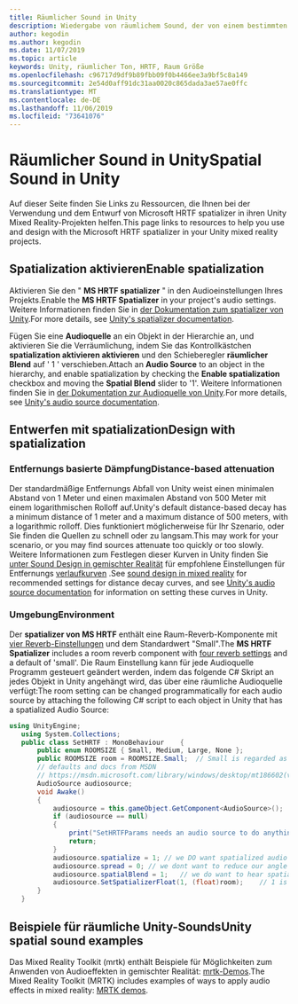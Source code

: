 ```yaml
---
title: Räumlicher Sound in Unity
description: Wiedergabe von räumlichem Sound, der von einem bestimmten 3D-Punkt in der Unity-Szene stammt.
author: kegodin
ms.author: kegodin
ms.date: 11/07/2019
ms.topic: article
keywords: Unity, räumlicher Ton, HRTF, Raum Größe
ms.openlocfilehash: c96717d9df9b89fbb09f0b4466ee3a9bf5c8a149
ms.sourcegitcommit: 2e54d0aff91dc31aa0020c865dada3ae57ae0ffc
ms.translationtype: MT
ms.contentlocale: de-DE
ms.lasthandoff: 11/06/2019
ms.locfileid: "73641076"
---
```

# <a name="spatial-sound-in-unity"></a><span data-ttu-id="19112-104">Räumlicher Sound in Unity</span><span class="sxs-lookup"><span data-stu-id="19112-104">Spatial Sound in Unity</span></span>

<span data-ttu-id="19112-105">Auf dieser Seite finden Sie Links zu Ressourcen, die Ihnen bei der Verwendung und dem Entwurf von Microsoft HRTF spatializer in ihren Unity Mixed Reality-Projekten helfen.</span><span class="sxs-lookup"><span data-stu-id="19112-105">This page links to resources to help you use and design with the Microsoft HRTF spatializer in your Unity mixed reality projects.</span></span>

## <a name="enable-spatialization"></a><span data-ttu-id="19112-106">Spatialization aktivieren</span><span class="sxs-lookup"><span data-stu-id="19112-106">Enable spatialization</span></span>

<span data-ttu-id="19112-107">Aktivieren Sie den " **MS HRTF spatializer** " in den Audioeinstellungen Ihres Projekts.</span><span class="sxs-lookup"><span data-stu-id="19112-107">Enable the **MS HRTF Spatializer** in your project's audio settings.</span></span> <span data-ttu-id="19112-108">Weitere Informationen finden Sie in [der Dokumentation zum spatializer von Unity](https://docs.unity3d.com/Manual/VRAudioSpatializer.html).</span><span class="sxs-lookup"><span data-stu-id="19112-108">For more details, see [Unity's spatializer documentation](https://docs.unity3d.com/Manual/VRAudioSpatializer.html).</span></span> 

<span data-ttu-id="19112-109">Fügen Sie eine **Audioquelle** an ein Objekt in der Hierarchie an, und aktivieren Sie die Verräumlichung, indem Sie das Kontrollkästchen **spatialization aktivieren aktivieren** und den Schieberegler **räumlicher Blend** auf ' 1 ' verschieben.</span><span class="sxs-lookup"><span data-stu-id="19112-109">Attach an **Audio Source** to an object in the hierarchy, and enable spatialization by checking the **Enable spatialization** checkbox and moving the **Spatial Blend** slider to '1'.</span></span> <span data-ttu-id="19112-110">Weitere Informationen finden Sie in [der Dokumentation zur Audioquelle von Unity](https://docs.unity3d.com/2019.3/Documentation/Manual/class-AudioSource.html).</span><span class="sxs-lookup"><span data-stu-id="19112-110">For more details, see [Unity's audio source documentation](https://docs.unity3d.com/2019.3/Documentation/Manual/class-AudioSource.html).</span></span> 

## <a name="design-with-spatialization"></a><span data-ttu-id="19112-111">Entwerfen mit spatialization</span><span class="sxs-lookup"><span data-stu-id="19112-111">Design with spatialization</span></span>

### <a name="distance-based-attenuation"></a><span data-ttu-id="19112-112">Entfernungs basierte Dämpfung</span><span class="sxs-lookup"><span data-stu-id="19112-112">Distance-based attenuation</span></span>
<span data-ttu-id="19112-113">Der standardmäßige Entfernungs Abfall von Unity weist einen minimalen Abstand von 1 Meter und einen maximalen Abstand von 500 Meter mit einem logarithmischen Rolloff auf.</span><span class="sxs-lookup"><span data-stu-id="19112-113">Unity's default distance-based decay has a minimum distance of 1 meter and a maximum distance of 500 meters, with a logarithmic rolloff.</span></span> <span data-ttu-id="19112-114">Dies funktioniert möglicherweise für Ihr Szenario, oder Sie finden die Quellen zu schnell oder zu langsam.</span><span class="sxs-lookup"><span data-stu-id="19112-114">This may work for your scenario, or you may find sources attenuate too quickly or too slowly.</span></span> <span data-ttu-id="19112-115">Weitere Informationen zum Festlegen dieser Kurven in Unity finden Sie [unter Sound Design in gemischter Realität](spatial-sound-design.md) für empfohlene Einstellungen für Entfernungs [verlaufkurven](https://docs.unity3d.com/2019.3/Documentation/Manual/class-AudioSource.html) .</span><span class="sxs-lookup"><span data-stu-id="19112-115">See [sound design in mixed reality](spatial-sound-design.md) for recommended settings for distance decay curves, and see [Unity's audio source documentation](https://docs.unity3d.com/2019.3/Documentation/Manual/class-AudioSource.html) for information on setting these curves in Unity.</span></span>

### <a name="environment"></a><span data-ttu-id="19112-116">Umgebung</span><span class="sxs-lookup"><span data-stu-id="19112-116">Environment</span></span>
<span data-ttu-id="19112-117">Der **spatializer von MS HRTF** enthält eine Raum-Reverb-Komponente mit [vier Reverb-Einstellungen](https://docs.microsoft.com/windows/win32/api/hrtfapoapi/ne-hrtfapoapi-hrtfenvironment) und dem Standardwert "Small".</span><span class="sxs-lookup"><span data-stu-id="19112-117">The **MS HRTF Spatializer** includes a room reverb component with [four reverb settings](https://docs.microsoft.com/windows/win32/api/hrtfapoapi/ne-hrtfapoapi-hrtfenvironment) and a default of 'small'.</span></span> <span data-ttu-id="19112-118">Die Raum Einstellung kann für jede Audioquelle Programm gesteuert geändert werden, indem das folgende C# Skript an jedes Objekt in Unity angehängt wird, das über eine räumliche Audioquelle verfügt:</span><span class="sxs-lookup"><span data-stu-id="19112-118">The room setting can be changed programmatically for each audio source by attaching the following C# script to each object in Unity that has a spatialized Audio Source:</span></span>

```cs
using UnityEngine;
   using System.Collections;
   public class SetHRTF : MonoBehaviour    {
       public enum ROOMSIZE { Small, Medium, Large, None };
       public ROOMSIZE room = ROOMSIZE.Small;  // Small is regarded as the "most average"
       // defaults and docs from MSDN
       // https://msdn.microsoft.com/library/windows/desktop/mt186602(v=vs.85).aspx
       AudioSource audiosource;
       void Awake()
       {
           audiosource = this.gameObject.GetComponent<AudioSource>();
           if (audiosource == null)
           {
               print("SetHRTFParams needs an audio source to do anything.");
               return;
           }
           audiosource.spatialize = 1; // we DO want spatialized audio
           audiosource.spread = 0; // we dont want to reduce our angle of hearing
           audiosource.spatialBlend = 1;   // we do want to hear spatialized audio
           audiosource.SetSpatializerFloat(1, (float)room);    // 1 is the roomsize param
       }
   }
```

## <a name="unity-spatial-sound-examples"></a><span data-ttu-id="19112-119">Beispiele für räumliche Unity-Sounds</span><span class="sxs-lookup"><span data-stu-id="19112-119">Unity spatial sound examples</span></span>
<span data-ttu-id="19112-120">Das Mixed Reality Toolkit (mrtk) enthält Beispiele für Möglichkeiten zum Anwenden von Audioeffekten in gemischter Realität: [mrtk-Demos](https://github.com/microsoft/MixedRealityToolkit-Unity/tree/mrtk_release/Assets/MixedRealityToolkit.Examples/Demos/Audio).</span><span class="sxs-lookup"><span data-stu-id="19112-120">The Mixed Reality Toolkit (MRTK) includes examples of ways to apply audio effects in mixed reality: [MRTK demos](https://github.com/microsoft/MixedRealityToolkit-Unity/tree/mrtk_release/Assets/MixedRealityToolkit.Examples/Demos/Audio).</span></span>


